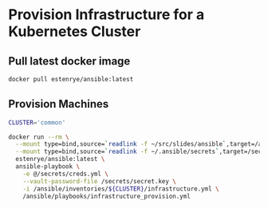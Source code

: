 # Provision Infrastructure for a Kubernetes Cluster

## Pull latest docker image

```bash
docker pull estenrye/ansible:latest
```

## Provision Machines

```bash
CLUSTER='common'

docker run --rm \
  --mount type=bind,source=`readlink -f ~/src/slides/ansible`,target=/ansible,readonly \
  --mount type=bind,source=`readlink -f ~/.ansible/secrets`,target=/secrets \
  estenrye/ansible:latest \
  ansible-playbook \
    -e @/secrets/creds.yml \
    --vault-password-file /secrets/secret.key \
    -i /ansible/inventories/${CLUSTER}/infrastructure.yml \
    /ansible/playbooks/infrastructure_provision.yml
```
